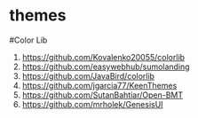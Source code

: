 # themes


#Color Lib

1) https://github.com/Kovalenko20055/colorlib
2) https://github.com/easywebhub/sumolanding
3) https://github.com/JavaBird/colorlib
4) https://github.com/jgarcia77/KeenThemes
5) https://github.com/SutanBahtiar/Open-BMT
6) https://github.com/mrholek/GenesisUI
